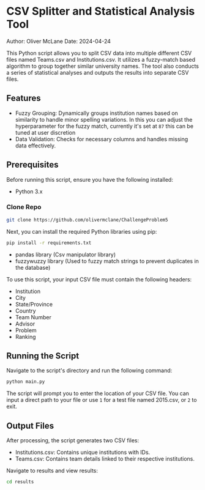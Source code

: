 # CSV Splitter and Statistical Analysis Tool

Author: Oliver McLane
Date: 2024-04-24

This Python script allows you to split CSV data into multiple different CSV files named Teams.csv and Institutions.csv. It utilizes a fuzzy-match based algorithm to group together similar university names. The tool also conducts a series of statistical analyses and outputs the results into separate CSV files.
##  Features

- Fuzzy Grouping: Dynamically groups institution names based on similarity to handle minor spelling variations. In this you can adjust the hyperparameter for the fuzzy match, currently it's set at `87` this can be tuned at user discretion 
- Data Validation: Checks for necessary columns and handles missing data effectively.

##  Prerequisites

Before running this script, ensure you have the following installed:

- Python 3.x 

### Clone Repo
```bash
git clone https://github.com/olivermclane/ChallengeProblem5
```

Next, you can install the required Python libraries using pip:

```bash
pip install -r requirements.txt
```
- pandas library (Csv manipulator library)
- fuzzywuzzy library (Used to fuzzy match strings to prevent duplicates in the database)


To use this script, your input CSV file must contain the following headers:
- Institution
- City
- State/Province
- Country
- Team Number
- Advisor
- Problem
- Ranking

## Running the Script
Navigate to the script's directory and run the following command:

```bash 
python main.py
```
The script will prompt you to enter the location of your CSV file. You can input a direct path to your file or use `1` for a test file named 2015.csv, or `2` to exit.

## Output Files
After processing, the script generates two CSV files:

- Institutions.csv: Contains unique institutions with IDs.
- Teams.csv: Contains team details linked to their respective institutions.

Navigate to results and view results:
```bash
cd results
```
